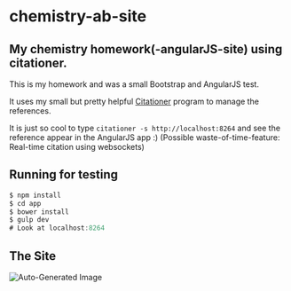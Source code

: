 chemistry-ab-site
=================

## My chemistry homework(-angularJS-site) using citationer.

This is my homework and was a small Bootstrap and
AngularJS test.

It uses my small but pretty helpful [Citationer](https://github.com/AlexanderSelzer/Citationer)
program to manage the references.

It is just so cool to type
`citationer -s http://localhost:8264`
and see the reference appear in the AngularJS app :)
(Possible waste-of-time-feature: Real-time citation using websockets)

## Running for testing

```JavaScript
$ npm install
$ cd app
$ bower install
$ gulp dev
# Look at localhost:8264
```

## The Site

![Auto-Generated Image](https://github.com/AlexanderSelzer/chemistry-ab-site/tree/master/rendered/localhost:8264!-1280x800.png)
